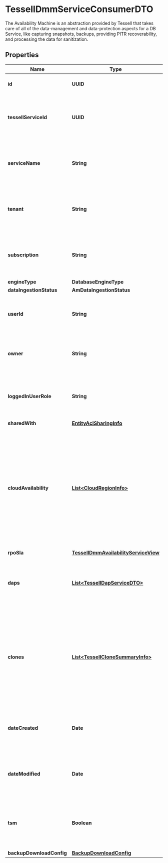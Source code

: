 

# TessellDmmServiceConsumerDTO

The Availability Machine is an abstraction provided by Tessell that takes care of all of the data-management and data-protection aspects for a DB Service, like capturing snapshots, backups, providing PITR recoverability, and processing the data for sanitization.

## Properties

Name | Type | Description | Notes
------------ | ------------- | ------------- | -------------
**id** | **UUID** | ID of the Availability Machine |  [optional]
**tessellServiceId** | **UUID** | ID of the DB Service that is associated with the Availability Machine |  [optional]
**serviceName** | **String** | Name of the DB Service that is associated with the Availability Machine |  [optional]
**tenant** | **String** | ID of the tenant under which this Availability Machine is effective |  [optional]
**subscription** | **String** | Name of the subscription under which the associated DB Service is hosted |  [optional]
**engineType** | **DatabaseEngineType** |  |  [optional]
**dataIngestionStatus** | **AmDataIngestionStatus** |  |  [optional]
**userId** | **String** | User details representing the owner for the Availability Machine |  [optional]
**owner** | **String** | User details representing the owner for the Availability Machine |  [optional]
**loggedInUserRole** | **String** | The role of the logged in user for accessing this Availability Machine |  [optional]
**sharedWith** | [**EntityAclSharingInfo**](EntityAclSharingInfo.md) |  |  [optional]
**cloudAvailability** | [**List&lt;CloudRegionInfo&gt;**](CloudRegionInfo.md) | Availability Machine manages data across multiple regions within a cloud. This sections provides information about the cloud and regions where this Availability Machine is managing the data. |  [optional]
**rpoSla** | [**TessellDmmAvailabilityServiceView**](TessellDmmAvailabilityServiceView.md) |  |  [optional]
**daps** | [**List&lt;TessellDapServiceDTO&gt;**](TessellDapServiceDTO.md) | The Access Policies (DAP) that have configured for this Availability Machine |  [optional]
**clones** | [**List&lt;TessellCloneSummaryInfo&gt;**](TessellCloneSummaryInfo.md) | The clone DB Services that have been created using contents (snapshots, Sanitized Snapshots, PITR, backups) from this Availability Machine |  [optional]
**dateCreated** | **Date** | The timestamp when the Availability Machine was incarnated |  [optional]
**dateModified** | **Date** | The timestamp when the Availability Machine was last updated |  [optional]
**tsm** | **Boolean** | Specify whether the associated DB Service is created using TSM compute type |  [optional]
**backupDownloadConfig** | [**BackupDownloadConfig**](BackupDownloadConfig.md) |  |  [optional]




